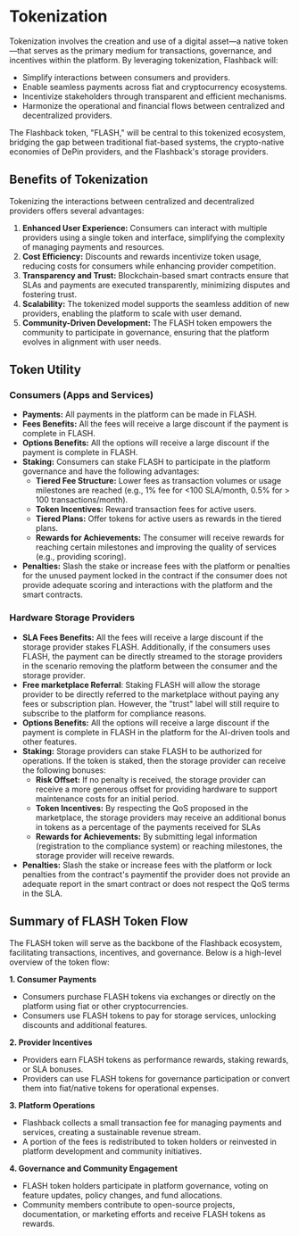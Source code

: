 # Tokenization

Tokenization involves the creation and use of a digital asset—a native token—that serves as the primary medium for transactions, governance, and incentives within the platform. By leveraging tokenization, Flashback will:

* Simplify interactions between consumers and providers.
* Enable seamless payments across fiat and cryptocurrency ecosystems.
* Incentivize stakeholders through transparent and efficient mechanisms.
* Harmonize the operational and financial flows between centralized and decentralized providers.

The Flashback token, "FLASH," will be central to this tokenized ecosystem, bridging the gap between traditional fiat-based systems, the crypto-native economies of DePin providers, and the Flashback's storage providers.

## **Benefits of Tokenization**

Tokenizing the interactions between centralized and decentralized providers offers several advantages:

1. **Enhanced User Experience:** Consumers can interact with multiple providers using a single token and interface, simplifying the complexity of managing payments and resources.
2. **Cost Efficiency:** Discounts and rewards incentivize token usage, reducing costs for consumers while enhancing provider competition.
3. **Transparency and Trust:** Blockchain-based smart contracts ensure that SLAs and payments are executed transparently, minimizing disputes and fostering trust.
4. **Scalability:** The tokenized model supports the seamless addition of new providers, enabling the platform to scale with user demand.
5. **Community-Driven Development:** The FLASH token empowers the community to participate in governance, ensuring that the platform evolves in alignment with user needs.

## **Token Utility**

### **Consumers (Apps and Services)**

* **Payments:** All payments in the platform can be made in FLASH.
* **Fees Benefits:** All the fees will receive a large discount if the payment is complete in FLASH.
* **Options Benefits:** All the options will receive a large discount if the payment is complete in FLASH.
* **Staking:** Consumers can stake FLASH to participate in the platform governance and have the following advantages:
  * **Tiered Fee Structure:** Lower fees as transaction volumes or usage milestones are reached (e.g., 1% fee for <100 SLA/month, 0.5% for > 100 transactions/month).
  * **Token Incentives:** Reward transaction fees for active users.
  * **Tiered Plans:** Offer tokens for active users as rewards in the tiered plans.&#x20;
  * **Rewards for Achievements:** The consumer will receive rewards for reaching certain milestones and improving the quality of services (e.g., providing scoring).
* **Penalties:** Slash the stake or increase fees with the platform or penalties for the unused payment locked in the contract if the consumer does not provide adequate scoring and interactions with the platform and the smart contracts.

### **Hardware Storage Providers**

* **SLA Fees Benefits:** All the fees will receive a large discount if the storage provider stakes FLASH. Additionally, if the consumers uses FLASH, the payment can be directly streamed to the storage providers in the scenario removing the platform between the consumer and the storage provider.
* **Free marketplace Referral**: Staking FLASH will allow the storage provider to be directly referred to the marketplace without paying any fees or subscription plan. However, the "trust" label will still require to subscribe to the platform for compliance reasons.
* **Options Benefits:** All the options will receive a large discount if the payment is complete in FLASH in the platform for the AI-driven tools and other features.
* **Staking:** Storage providers can stake FLASH to be authorized for operations. If the token is staked, then the storage provider can receive the following bonuses:
  * **Risk Offset:** If no penalty is received, the storage provider can receive a more generous offset for providing hardware to support maintenance costs for an initial period.
  * **Token Incentives:** By respecting the QoS proposed in the marketplace, the storage providers may receive an additional bonus in tokens as a percentage of the payments received for SLAs
  * **Rewards for Achievements:** By submitting legal information (registration to the compliance system) or reaching milestones, the storage provider will receive rewards.
* **Penalties:** Slash the stake or increase fees with the platform or lock penalties from the contract's paymentif the provider does not provide an adequate report in the smart contract or does not respect the QoS terms in the SLA.&#x20;

## **Summary of FLASH Token Flow**

The FLASH token will serve as the backbone of the Flashback ecosystem, facilitating transactions, incentives, and governance. Below is a high-level overview of the token flow:

**1. Consumer Payments**

* Consumers purchase FLASH tokens via exchanges or directly on the platform using fiat or other cryptocurrencies.
* Consumers use FLASH tokens to pay for storage services, unlocking discounts and additional features.

**2. Provider Incentives**

* Providers earn FLASH tokens as performance rewards, staking rewards, or SLA bonuses.
* Providers can use FLASH tokens for governance participation or convert them into fiat/native tokens for operational expenses.

**3. Platform Operations**

* Flashback collects a small transaction fee for managing payments and services, creating a sustainable revenue stream.
* A portion of the fees is redistributed to token holders or reinvested in platform development and community initiatives.

**4. Governance and Community Engagement**

* FLASH token holders participate in platform governance, voting on feature updates, policy changes, and fund allocations.
* Community members contribute to open-source projects, documentation, or marketing efforts and receive FLASH tokens as rewards.
